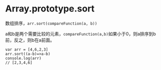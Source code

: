 # Array.prototype.sort

数组排序，`arr.sort(compareFunction(a, b))`

a和b是两个需要比较的元素，`compareFunction(a,b)`如果小于0，则a排序到b前，反之，则b在a前面。 


    var arr = [4,6,2,3]
    arr.sort((a-b)=>a-b)
    console.log(arr) 
    // [2,3,4,6]